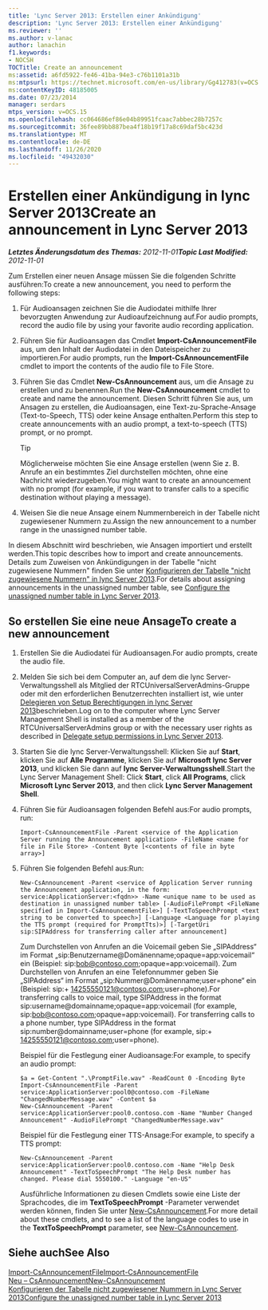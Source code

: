 ```yaml
---
title: 'Lync Server 2013: Erstellen einer Ankündigung'
description: 'Lync Server 2013: Erstellen einer Ankündigung'
ms.reviewer: ''
ms.author: v-lanac
author: lanachin
f1.keywords:
- NOCSH
TOCTitle: Create an announcement
ms:assetid: a6fd5922-fe46-41ba-94e3-c76b1101a31b
ms:mtpsurl: https://technet.microsoft.com/en-us/library/Gg412783(v=OCS.15)
ms:contentKeyID: 48185005
ms.date: 07/23/2014
manager: serdars
mtps_version: v=OCS.15
ms.openlocfilehash: cc064686ef86e04b89951fcaac7abbec28b7257c
ms.sourcegitcommit: 36fee89bb887bea4f18b19f17a8c69daf5bc423d
ms.translationtype: MT
ms.contentlocale: de-DE
ms.lasthandoff: 11/26/2020
ms.locfileid: "49432030"
---
```

# <a name="create-an-announcement-in-lync-server-2013"></a><span data-ttu-id="fc9ee-103">Erstellen einer Ankündigung in lync Server 2013</span><span class="sxs-lookup"><span data-stu-id="fc9ee-103">Create an announcement in Lync Server 2013</span></span>

<div data-xmlns="http://www.w3.org/1999/xhtml">

<div class="topic" data-xmlns="http://www.w3.org/1999/xhtml" data-msxsl="urn:schemas-microsoft-com:xslt" data-cs="https://msdn.microsoft.com/">

<div data-asp="https://msdn2.microsoft.com/asp">



</div>

<div id="mainSection">

<div id="mainBody"><span data-ttu-id="fc9ee-104">

<span> </span></span><span class="sxs-lookup"><span data-stu-id="fc9ee-104">

<span> </span></span></span>

<span data-ttu-id="fc9ee-105">_**Letztes Änderungsdatum des Themas:** 2012-11-01_</span><span class="sxs-lookup"><span data-stu-id="fc9ee-105">_**Topic Last Modified:** 2012-11-01_</span></span>

<span data-ttu-id="fc9ee-106">Zum Erstellen einer neuen Ansage müssen Sie die folgenden Schritte ausführen:</span><span class="sxs-lookup"><span data-stu-id="fc9ee-106">To create a new announcement, you need to perform the following steps:</span></span>

1.  <span data-ttu-id="fc9ee-107">Für Audioansagen zeichnen Sie die Audiodatei mithilfe Ihrer bevorzugten Anwendung zur Audioaufzeichnung auf.</span><span class="sxs-lookup"><span data-stu-id="fc9ee-107">For audio prompts, record the audio file by using your favorite audio recording application.</span></span>

2.  <span data-ttu-id="fc9ee-108">Führen Sie für Audioansagen das Cmdlet **Import-CsAnnouncementFile** aus, um den Inhalt der Audiodatei in den Dateispeicher zu importieren.</span><span class="sxs-lookup"><span data-stu-id="fc9ee-108">For audio prompts, run the **Import-CsAnnouncementFile** cmdlet to import the contents of the audio file to File Store.</span></span>

3.  <span data-ttu-id="fc9ee-109">Führen Sie das Cmdlet **New-CsAnnouncement** aus, um die Ansage zu erstellen und zu benennen.</span><span class="sxs-lookup"><span data-stu-id="fc9ee-109">Run the **New-CsAnnouncement** cmdlet to create and name the announcement.</span></span> <span data-ttu-id="fc9ee-110">Diesen Schritt führen Sie aus, um Ansagen zu erstellen, die Audioansagen, eine Text-zu-Sprache-Ansage (Text-to-Speech, TTS) oder keine Ansage enthalten.</span><span class="sxs-lookup"><span data-stu-id="fc9ee-110">Perform this step to create announcements with an audio prompt, a text-to-speech (TTS) prompt, or no prompt.</span></span>
    
    <div>
    

    > [!TIP]  
    > <span data-ttu-id="fc9ee-111">Möglicherweise möchten Sie eine Ansage erstellen (wenn Sie z. B. Anrufe an ein bestimmtes Ziel durchstellen möchten, ohne eine Nachricht wiederzugeben.</span><span class="sxs-lookup"><span data-stu-id="fc9ee-111">You might want to create an announcement with no prompt (for example, if you want to transfer calls to a specific destination without playing a message).</span></span>

    
    </div>

4.  <span data-ttu-id="fc9ee-112">Weisen Sie die neue Ansage einem Nummernbereich in der Tabelle nicht zugewiesener Nummern zu.</span><span class="sxs-lookup"><span data-stu-id="fc9ee-112">Assign the new announcement to a number range in the unassigned number table.</span></span>

<span data-ttu-id="fc9ee-113">In diesem Abschnitt wird beschrieben, wie Ansagen importiert und erstellt werden.</span><span class="sxs-lookup"><span data-stu-id="fc9ee-113">This topic describes how to import and create announcements.</span></span> <span data-ttu-id="fc9ee-114">Details zum Zuweisen von Ankündigungen in der Tabelle "nicht zugewiesene Nummern" finden Sie unter [Konfigurieren der Tabelle "nicht zugewiesene Nummern" in lync Server 2013](lync-server-2013-configure-the-unassigned-number-table.md).</span><span class="sxs-lookup"><span data-stu-id="fc9ee-114">For details about assigning announcements in the unassigned number table, see [Configure the unassigned number table in Lync Server 2013](lync-server-2013-configure-the-unassigned-number-table.md).</span></span>

<div>

## <a name="to-create-a-new-announcement"></a><span data-ttu-id="fc9ee-115">So erstellen Sie eine neue Ansage</span><span class="sxs-lookup"><span data-stu-id="fc9ee-115">To create a new announcement</span></span>

1.  <span data-ttu-id="fc9ee-116">Erstellen Sie die Audiodatei für Audioansagen.</span><span class="sxs-lookup"><span data-stu-id="fc9ee-116">For audio prompts, create the audio file.</span></span>

2.  <span data-ttu-id="fc9ee-117">Melden Sie sich bei dem Computer an, auf dem die lync Server-Verwaltungsshell als Mitglied der RTCUniversalServerAdmins-Gruppe oder mit den erforderlichen Benutzerrechten installiert ist, wie unter [Delegieren von Setup Berechtigungen in lync Server 2013](lync-server-2013-delegate-setup-permissions.md)beschrieben.</span><span class="sxs-lookup"><span data-stu-id="fc9ee-117">Log on to the computer where Lync Server Management Shell is installed as a member of the RTCUniversalServerAdmins group or with the necessary user rights as described in [Delegate setup permissions in Lync Server 2013](lync-server-2013-delegate-setup-permissions.md).</span></span>

3.  <span data-ttu-id="fc9ee-118">Starten Sie die lync Server-Verwaltungsshell: Klicken Sie auf **Start**, klicken Sie auf **Alle Programme**, klicken Sie auf **Microsoft lync Server 2013**, und klicken Sie dann auf **lync Server-Verwaltungsshell**.</span><span class="sxs-lookup"><span data-stu-id="fc9ee-118">Start the Lync Server Management Shell: Click **Start**, click **All Programs**, click **Microsoft Lync Server 2013**, and then click **Lync Server Management Shell**.</span></span>

4.  <span data-ttu-id="fc9ee-119">Führen Sie für Audioansagen folgenden Befehl aus:</span><span class="sxs-lookup"><span data-stu-id="fc9ee-119">For audio prompts, run:</span></span>
    
        Import-CsAnnouncementFile -Parent <service of the Application Server running the Announcement application> -FileName <name for file in File Store> -Content Byte [<contents of file in byte array>]

5.  <span data-ttu-id="fc9ee-120">Führen Sie folgenden Befehl aus:</span><span class="sxs-lookup"><span data-stu-id="fc9ee-120">Run:</span></span>
    
        New-CsAnnouncement -Parent <service of Application Server running the Announcement application, in the form: service:ApplicationServer:<fqdn>> -Name <unique name to be used as destination in unassigned number table> [-AudioFilePrompt <FileName specified in Import-CsAnnouncementFile>] [-TextToSpeechPrompt <text string to be converted to speech>] [-Language <Language for playing the TTS prompt (required for PromptTts)>] [-TargetUri sip:SIPAddress for transferring caller after announcement]
    
    <span data-ttu-id="fc9ee-p103">Zum Durchstellen von Anrufen an die Voicemail geben Sie „SIPAddress“ im Format „sip:Benutzername@Domänenname;opaque=app:voicemail“ ein (Beispiel: sip:bob@contoso.com;opaque=app:voicemail). Zum Durchstellen von Anrufen an eine Telefonnummer geben Sie „SIPAddress“ im Format „sip:Nummer@Domänenname;user=phone“ ein (Beispiel: sip:+ 14255550121@contoso.com;user=phone).</span><span class="sxs-lookup"><span data-stu-id="fc9ee-p103">For transferring calls to voice mail, type SIPAddress in the format sip:username@domainname;opaque=app:voicemail (for example, sip:bob@contoso.com;opaque=app:voicemail). For transferring calls to a phone number, type SIPAddress in the format sip:number@domainname;user=phone (for example, sip:+ 14255550121@contoso.com;user=phone).</span></span>
    
    <span data-ttu-id="fc9ee-123">Beispiel für die Festlegung einer Audioansage:</span><span class="sxs-lookup"><span data-stu-id="fc9ee-123">For example, to specify an audio prompt:</span></span>
    
        $a = Get-Content ".\PromptFile.wav" -ReadCount 0 -Encoding Byte
        Import-CsAnnouncementFile -Parent service:ApplicationServer:pool0@contoso.com -FileName "ChangedNumberMessage.wav" -Content $a
        New-CsAnnouncement -Parent service:ApplicationServer:pool0.contoso.com -Name "Number Changed Announcement" -AudioFilePrompt "ChangedNumberMessage.wav"
    
    <span data-ttu-id="fc9ee-124">Beispiel für die Festlegung einer TTS-Ansage:</span><span class="sxs-lookup"><span data-stu-id="fc9ee-124">For example, to specify a TTS prompt:</span></span>
    
        New-CsAnnouncement -Parent service:ApplicationServer:pool0.contoso.com -Name "Help Desk Announcement" -TextToSpeechPrompt "The Help Desk number has changed. Please dial 5550100." -Language "en-US"
    
    <span data-ttu-id="fc9ee-125">Ausführliche Informationen zu diesen Cmdlets sowie eine Liste der Sprachcodes, die im **TextToSpeechPrompt** -Parameter verwendet werden können, finden Sie unter [New-CsAnnouncement](https://docs.microsoft.com/powershell/module/skype/New-CsAnnouncement).</span><span class="sxs-lookup"><span data-stu-id="fc9ee-125">For more detail about these cmdlets, and to see a list of the language codes to use in the **TextToSpeechPrompt** parameter, see [New-CsAnnouncement](https://docs.microsoft.com/powershell/module/skype/New-CsAnnouncement).</span></span>

</div>

<div>

## <a name="see-also"></a><span data-ttu-id="fc9ee-126">Siehe auch</span><span class="sxs-lookup"><span data-stu-id="fc9ee-126">See Also</span></span>


[<span data-ttu-id="fc9ee-127">Import-CsAnnouncementFile</span><span class="sxs-lookup"><span data-stu-id="fc9ee-127">Import-CsAnnouncementFile</span></span>](https://docs.microsoft.com/powershell/module/skype/Import-CsAnnouncementFile)  
[<span data-ttu-id="fc9ee-128">Neu – CsAnnouncement</span><span class="sxs-lookup"><span data-stu-id="fc9ee-128">New-CsAnnouncement</span></span>](https://docs.microsoft.com/powershell/module/skype/New-CsAnnouncement)  
[<span data-ttu-id="fc9ee-129">Konfigurieren der Tabelle nicht zugewiesener Nummern in Lync Server 2013</span><span class="sxs-lookup"><span data-stu-id="fc9ee-129">Configure the unassigned number table in Lync Server 2013</span></span>](lync-server-2013-configure-the-unassigned-number-table.md)  
  

<span data-ttu-id="fc9ee-130"></div>

</div>

<span> </span>

</div>

</div>

</span><span class="sxs-lookup"><span data-stu-id="fc9ee-130"></div>

</div>

<span> </span>

</div>

</div>

</span></span></div>

